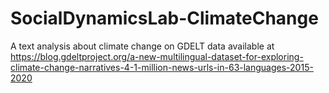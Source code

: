 # SocialDynamicsLab-ClimateChange
A text analysis about climate change on GDELT data available at https://blog.gdeltproject.org/a-new-multilingual-dataset-for-exploring-climate-change-narratives-4-1-million-news-urls-in-63-languages-2015-2020
